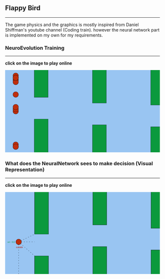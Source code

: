 ## Flappy Bird
---


The game physics and the graphics is mostly inspired from Daniel Shiffman's youtube channel (Coding train). however the neural network part is implemented on my own for my requirements. 


### NeuroEvolution Training 
---

**click on the image to play online**

[<img src="../flappyBird/Images/flappy.png">](https://thivinanandh.github.io/NeuroEvolution/flappyBird/index.html)

### What does the NeuralNetwork sees to make decision (Visual Representation)
---

**click on the image to play online**

[<img src="Images/flappynn.png">](https://thivinanandh.github.io/NeuroEvolution/flappyBird/index.html)